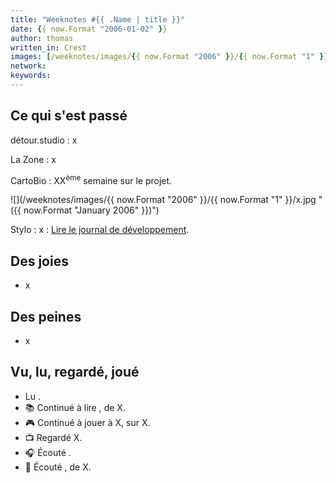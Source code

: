 ```yaml
---
title: "Weeknotes #{{ .Name | title }}"
date: {{ now.Format "2006-01-02" }}
author: thomas
written_in: Crest
images: [/weeknotes/images/{{ now.Format "2006" }}/{{ now.Format "1" }}/x.jpg]
network:
keywords:
---
```



<!--more-->

## Ce qui s'est passé

détour.studio
: x

La Zone
: x

CartoBio
: XX<sup>ème</sup> semaine sur le projet.

![](/weeknotes/images/{{ now.Format "2006" }}/{{ now.Format "1" }}/x.jpg " ({{ now.Format "January 2006" }})")

Stylo
: x
: [Lire le journal de développement](https://github.com/EcrituresNumeriques/stylo/blob/master/JOURNAL.md#mercredi-28-avril-2021).

## Des joies

- x


## Des peines

- x

## Vu, lu, regardé, joué

- Lu []().
- 📚 Continué à lire [](), de X.
- 🎮 Continué à jouer à X, sur X.
- 📺 Regardé X.
- 🎧 Écouté []().
- 🎵 Écouté [](), de X.
